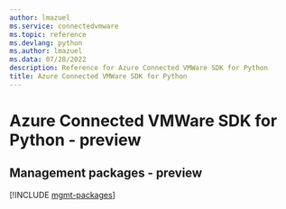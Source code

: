 ```yaml
---
author: lmazuel
ms.service: connectedvmware
ms.topic: reference
ms.devlang: python
ms.author: lmazuel
ms.data: 07/28/2022
description: Reference for Azure Connected VMWare SDK for Python
title: Azure Connected VMWare SDK for Python
---
```

# Azure Connected VMWare SDK for Python - preview

## Management packages - preview
[!INCLUDE [mgmt-packages](connected-vmware-mgmt-index.md)]